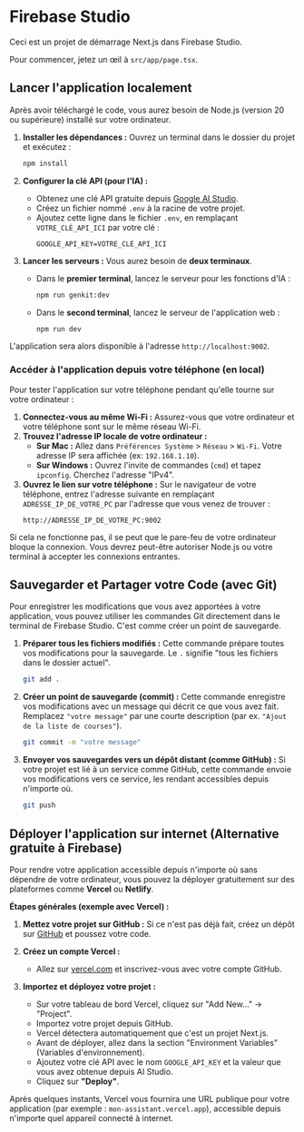 # Firebase Studio

Ceci est un projet de démarrage Next.js dans Firebase Studio.

Pour commencer, jetez un œil à `src/app/page.tsx`.

## Lancer l'application localement

Après avoir téléchargé le code, vous aurez besoin de Node.js (version 20 ou supérieure) installé sur votre ordinateur.

1.  **Installer les dépendances :**
    Ouvrez un terminal dans le dossier du projet et exécutez :
    ```bash
    npm install
    ```

2.  **Configurer la clé API (pour l'IA) :**
    -   Obtenez une clé API gratuite depuis [Google AI Studio](https://aistudio.google.com/app/apikey).
    -   Créez un fichier nommé `.env` à la racine de votre projet.
    -   Ajoutez cette ligne dans le fichier `.env`, en remplaçant `VOTRE_CLÉ_API_ICI` par votre clé :
        ```
        GOOGLE_API_KEY=VOTRE_CLÉ_API_ICI
        ```

3.  **Lancer les serveurs :**
    Vous aurez besoin de **deux terminaux**.

    -   Dans le **premier terminal**, lancez le serveur pour les fonctions d'IA :
        ```bash
        npm run genkit:dev
        ```
    -   Dans le **second terminal**, lancez le serveur de l'application web :
        ```bash
        npm run dev
        ```

L'application sera alors disponible à l'adresse `http://localhost:9002`.

### Accéder à l'application depuis votre téléphone (en local)

Pour tester l'application sur votre téléphone pendant qu'elle tourne sur votre ordinateur :

1.  **Connectez-vous au même Wi-Fi :** Assurez-vous que votre ordinateur et votre téléphone sont sur le même réseau Wi-Fi.
2.  **Trouvez l'adresse IP locale de votre ordinateur :**
    -   **Sur Mac :** Allez dans `Préférences Système` > `Réseau` > `Wi-Fi`. Votre adresse IP sera affichée (ex: `192.168.1.10`).
    -   **Sur Windows :** Ouvrez l'invite de commandes (`cmd`) et tapez `ipconfig`. Cherchez l'adresse "IPv4".
3.  **Ouvrez le lien sur votre téléphone :**
    Sur le navigateur de votre téléphone, entrez l'adresse suivante en remplaçant `ADRESSE_IP_DE_VOTRE_PC` par l'adresse que vous venez de trouver :
    ```
    http://ADRESSE_IP_DE_VOTRE_PC:9002
    ```
Si cela ne fonctionne pas, il se peut que le pare-feu de votre ordinateur bloque la connexion. Vous devrez peut-être autoriser Node.js ou votre terminal à accepter les connexions entrantes.

## Sauvegarder et Partager votre Code (avec Git)

Pour enregistrer les modifications que vous avez apportées à votre application, vous pouvez utiliser les commandes Git directement dans le terminal de Firebase Studio. C'est comme créer un point de sauvegarde.

1.  **Préparer tous les fichiers modifiés :**
    Cette commande prépare toutes vos modifications pour la sauvegarde. Le `.` signifie "tous les fichiers dans le dossier actuel".
    ```bash
    git add .
    ```

2.  **Créer un point de sauvegarde (commit) :**
    Cette commande enregistre vos modifications avec un message qui décrit ce que vous avez fait. Remplacez `"votre message"` par une courte description (par ex. `"Ajout de la liste de courses"`).
    ```bash
    git commit -m "votre message"
    ```

3.  **Envoyer vos sauvegardes vers un dépôt distant (comme GitHub) :**
    Si votre projet est lié à un service comme GitHub, cette commande envoie vos modifications vers ce service, les rendant accessibles depuis n'importe où.
    ```bash
    git push
    ```

## Déployer l'application sur internet (Alternative gratuite à Firebase)

Pour rendre votre application accessible depuis n'importe où sans dépendre de votre ordinateur, vous pouvez la déployer gratuitement sur des plateformes comme **Vercel** ou **Netlify**.

**Étapes générales (exemple avec Vercel) :**

1.  **Mettez votre projet sur GitHub :** Si ce n'est pas déjà fait, créez un dépôt sur [GitHub](https://github.com/) et poussez votre code.

2.  **Créez un compte Vercel :**
    -   Allez sur [vercel.com](https://vercel.com) et inscrivez-vous avec votre compte GitHub.

3.  **Importez et déployez votre projet :**
    -   Sur votre tableau de bord Vercel, cliquez sur "Add New..." -> "Project".
    -   Importez votre projet depuis GitHub.
    -   Vercel détectera automatiquement que c'est un projet Next.js.
    -   Avant de déployer, allez dans la section "Environment Variables" (Variables d'environnement).
    -   Ajoutez votre clé API avec le nom `GOOGLE_API_KEY` et la valeur que vous avez obtenue depuis AI Studio.
    -   Cliquez sur **"Deploy"**.

Après quelques instants, Vercel vous fournira une URL publique pour votre application (par exemple : `mon-assistant.vercel.app`), accessible depuis n'importe quel appareil connecté à internet.
